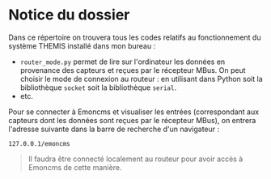 # Notice du dossier 

Dans ce répertoire on trouvera tous les codes relatifs au fonctionnement du système THEMIS installé dans mon bureau :

* `router_mode.py` permet de lire sur l'ordinateur les données en provenance des capteurs et reçues par le récepteur MBus. On peut choisir le mode 
de connexion au routeur : en utilisant dans Python soit la bibliothèque `socket` soit la bibliothèque `serial`.
* etc. 

Pour se connecter à Emoncms et visualiser les entrées (correspondant aux capteurs dont les données sont reçues par le récepteur MBus), on entrera l'adresse 
suivante dans la barre de recherche d'un navigateur : 

```
127.0.0.1/emoncms
```

> Il faudra être connecté localement au routeur pour avoir accès à Emoncms de cette manière. 
